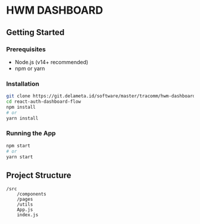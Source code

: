 # HWM DASHBOARD

## Getting Started

### Prerequisites

- Node.js (v14+ recommended)
- npm or yarn

### Installation

```bash
git clone https://git.delameta.id/software/master/tracomm/hwm-dashboard.git
cd react-auth-dashboard-flow
npm install
# or
yarn install
```

### Running the App

```bash
npm start
# or
yarn start
```

## Project Structure

```
/src
    /components
    /pages
    /utils
    App.js
    index.js
```
